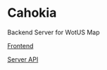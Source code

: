 # Cahokia
Backend Server for WotUS Map

[Frontend](https://github.com/team-apah/map)

[Server API](doc/cahokia_api.md)
